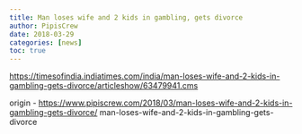 ```yaml
---
title: Man loses wife and 2 kids in gambling, gets divorce
author: PipisCrew
date: 2018-03-29
categories: [news]
toc: true
---
```


https://timesofindia.indiatimes.com/india/man-loses-wife-and-2-kids-in-gambling-gets-divorce/articleshow/63479941.cms

origin - https://www.pipiscrew.com/2018/03/man-loses-wife-and-2-kids-in-gambling-gets-divorce/ man-loses-wife-and-2-kids-in-gambling-gets-divorce